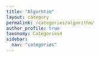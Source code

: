 ```yaml
---
title: "Algorhtim"
layout: category
permalink: /categories/algorithm/
author_profile: true
taxonomy: Categories4
sidebar:
  nav: "categories"
---
```

